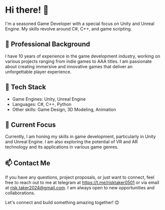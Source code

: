 # Hi there! 👋
I'm a seasoned Game Developer with a special focus on Unity and Unreal Engine. My skills revolve around C#, C++, and game scripting.

## 💼 Professional Background
I have 10 years of experience in the game development industry, working on various projects ranging from indie games to AAA titles. I am passionate about creating immersive and innovative games that deliver an unforgettable player experience.

## 🔧 Tech Stack
- Game Engines: Unity, Unreal Engine
- Languages: C#, C++, Python
- Other skills: Game Design, 3D Modeling, Animation

## 🌱 Current Focus
Currently, I am honing my skills in game development, particularly in Unity and Unreal Engine. I am also exploring the potential of VR and AR technology and its applications in various game genres.

## 📫 Contact Me
If you have any questions, project proposals, or just want to connect, feel free to reach out to me at telegram at https://t.me/risktaker0501 or via email at risk.taker2024@gmail.com. I am always open to new opportunities and collaborations.

Let's connect and build something amazing together! 😊
